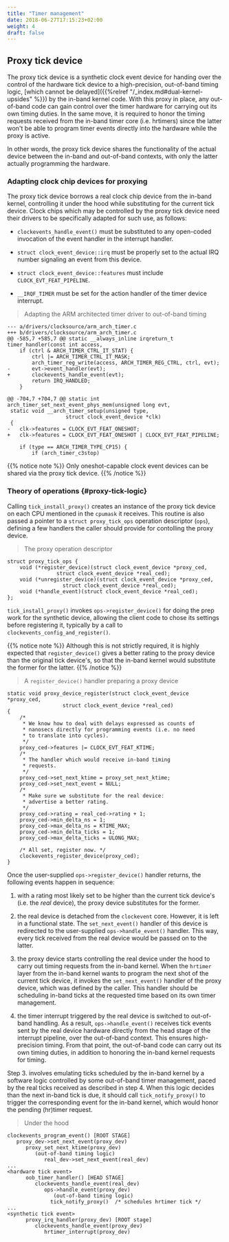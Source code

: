 ```yaml
---
title: "Timer management"
date: 2018-06-27T17:15:23+02:00
weight: 4
draft: false
---
```


## Proxy tick device

The proxy tick device is a synthetic clock event device for handing
over the control of the hardware tick device to a high-precision,
out-of-band timing logic, [which cannot be delayed]({{%relref
"/_index.md#dual-kernel-upsides" %}}) by the in-band kernel code.
With this proxy in place, any out-of-band code can gain control over
the timer hardware for carrying out its own timing duties. In the same
move, it is required to honor the timing requests received from the
in-band timer core (i.e. hrtimers) since the latter won't be able to
program timer events directly into the hardware while the proxy is
active.

In other words, the proxy tick device shares the functionality of the
actual device between the in-band and out-of-band contexts, with only
the latter actually programming the hardware.

### Adapting clock chip devices for proxying

The proxy tick device borrows a real clock chip device from the
in-band kernel, controlling it under the hood while substituting for
the current tick device. Clock chips which may be controlled by the
proxy tick device need their drivers to be specifically adapted for
such use, as follows:

+ `clockevents_handle_event()` must be substituted to any open-coded
invocation of the event handler in the interrupt handler.

+ `struct clock_event_device::irq` must be properly set to the actual
IRQ number signaling an event from this device.

+ `struct clock_event_device::features` must include
`CLOCK_EVT_FEAT_PIPELINE`.

+ `__IRQF_TIMER` must be set for the action handler of the timer
device interrupt.

> Adapting the ARM architected timer driver to out-of-band timing

```
--- a/drivers/clocksource/arm_arch_timer.c
+++ b/drivers/clocksource/arm_arch_timer.c
@@ -585,7 +585,7 @@ static __always_inline irqreturn_t timer_handler(const int access,
 	if (ctrl & ARCH_TIMER_CTRL_IT_STAT) {
 		ctrl |= ARCH_TIMER_CTRL_IT_MASK;
 		arch_timer_reg_write(access, ARCH_TIMER_REG_CTRL, ctrl, evt);
-		evt->event_handler(evt);
+		clockevents_handle_event(evt);
 		return IRQ_HANDLED;
 	}
 
@@ -704,7 +704,7 @@ static int arch_timer_set_next_event_phys_mem(unsigned long evt,
 static void __arch_timer_setup(unsigned type,
 			       struct clock_event_device *clk)
 {
-	clk->features = CLOCK_EVT_FEAT_ONESHOT;
+	clk->features = CLOCK_EVT_FEAT_ONESHOT | CLOCK_EVT_FEAT_PIPELINE;
 
 	if (type == ARCH_TIMER_TYPE_CP15) {
 		if (arch_timer_c3stop)
```

{{% notice note %}}
Only oneshot-capable clock event devices can be shared via the proxy tick device.
{{% /notice %}}

### Theory of operations {#proxy-tick-logic}

Calling `tick_install_proxy()` creates an instance of the proxy tick
device on each CPU mentioned in the `cpumask` it receives.  This
routine is also passed a pointer to a `struct proxy_tick_ops`
operation descriptor (`ops`), defining a few handlers the caller
should provide for contolling the proxy device.

> The proxy operation descriptor

```
struct proxy_tick_ops {
	void (*register_device)(struct clock_event_device *proxy_ced,
				struct clock_event_device *real_ced);
	void (*unregister_device)(struct clock_event_device *proxy_ced,
				  struct clock_event_device *real_ced);
	void (*handle_event)(struct clock_event_device *real_ced);
};
```

`tick_install_proxy()` invokes `ops->register_device()` for doing the
prep work for the synthetic device, allowing the client code to chose
its settings before registering it, typically by a call to
`clockevents_config_and_register()`.

{{% notice note %}}
Although this is not strictly required, it is highly expected that
`register_device()` gives a better rating to the proxy device than the
original tick device's, so that the in-band kernel would substitute the
former for the latter.
{{% /notice %}}

> A `register_device()` handler preparing a proxy device

```
static void proxy_device_register(struct clock_event_device *proxy_ced,
				  struct clock_event_device *real_ced)
{
	/*
	 * We know how to deal with delays expressed as counts of
	 * nanosecs directly for programming events (i.e. no need
	 * to translate into cycles).
	 */
	proxy_ced->features |= CLOCK_EVT_FEAT_KTIME;
	/*
	 * The handler which would receive in-band timing
	 * requests.
	 */
	proxy_ced->set_next_ktime = proxy_set_next_ktime;
	proxy_ced->set_next_event = NULL;
	/*
	 * Make sure we substitute for the real device:
	 * advertise a better rating.
	 */
	proxy_ced->rating = real_ced->rating + 1;
	proxy_ced->min_delta_ns = 1;
	proxy_ced->max_delta_ns = KTIME_MAX;
	proxy_ced->min_delta_ticks = 1;
	proxy_ced->max_delta_ticks = ULONG_MAX;

	/* All set, register now. */
	clockevents_register_device(proxy_ced);
}
```

Once the user-supplied `ops->register_device()` handler returns, the
following events happen in sequence:

1. with a rating most likely set to be higher than the current tick
   device's (i.e. the _real_ device), the proxy device substitutes for
   the former.

2. the real device is detached from the `clockevent` core. However, it
   is left in a functional state. The `set_next_event()` handler of
   this device is redirected to the user-supplied
   `ops->handle_event()` handler. This way, every tick received from
   the real device would be passed on to the latter.

3. the proxy device starts controlling the real device under the hood
   to carry out timing requests from the in-band kernel. When the
   `hrtimer` layer from the in-band kernel wants to program the next
   shot of the current tick device, it invokes the `set_next_event()`
   handler of the proxy device, which was defined by the caller. This
   handler should be scheduling in-band ticks at the requested time
   based on its own timer management.

4. the timer interrupt triggered by the real device is switched to
   out-of-band handling. As a result, `ops->handle_event()` receives
   tick events sent by the real device hardware directly from the head
   stage of the interrupt pipeline, over the out-of-band context. This
   ensures high-precision timing. From that point, the out-of-band
   code can carry out its own timing duties, in addition to honoring
   the in-band kernel requests for timing.

Step 3. involves emulating ticks scheduled by the in-band kernel by a
software logic controlled by some out-of-band timer management, paced
by the real ticks received as described in step 4. When this logic
decides than the next in-band tick is due, it should call
`tick_notify_proxy()` to trigger the corresponding event for the
in-band kernel, which would honor the pending (hr)timer request.

> Under the hood

```
clockevents_program_event() [ROOT STAGE]
   proxy_dev->set_next_event(proxy_dev)
      proxy_set_next_ktime(proxy_dev)
         (out-of-band timing logic)
            real_dev->set_next_event(real_dev)
...
<hardware tick event>
      oob_timer_handler() [HEAD STAGE]
         clockevents_handle_event(real_dev)
            ops->handle_event(proxy_dev)
               (out-of-band timing logic)
	          tick_notify_proxy()  /* schedules hrtimer tick */
...
<synthetic tick event>
      proxy_irq_handler(proxy_dev) [ROOT stage]
         clockevents_handle_event(proxy_dev)
            hrtimer_interrupt(proxy_dev)
```
